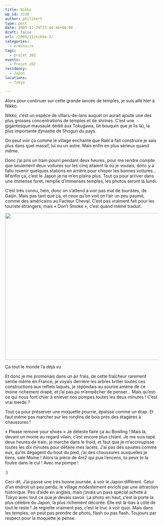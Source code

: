 ```yaml
---
title: Nikko
wp_id: 3130
author: philibert
type: post
date: 2005-11-29T23:44:46+00:00
draft: false
url: /2005/11/nikko-2/
categories:
  - ordinaire
tags:
  - projet 202
events:
  - Projet 202
residency:
  - Japon
locations:
  - Tokyo

---
```

Alors pour continuer sur cette grande lancée de temples, je suis allé hier à Nikko. 

Nikko, c&rsquo;est un espèce de villars-de-lans auquel on aurait ajouté une des plus grosses concentrations de temples et de shrines. C&rsquo;est une gigantesque mausaulé dédié aux Tokugawa, (le bouquin que je lis là), la plus importante dynastie de Shogun du pays. 

On peut voir ça comme le village enchanté que Raël a fait construire je sais plus dans quel massif, lui ou un autre. Mais enfin en plus sérieux quand même.

Donc j&rsquo;ai pris un train pourri pendant deux heures, pour me rendre compte que seulement deux voitures sur les cinq allaient là ou je voulais, donc y a fallu revenir quelques stations en arrière pour choper les bonnes voitures&#8230; M&rsquo;enfin ça, c&rsquo;est le Japon je ne m&rsquo;en plains plus. Tout ça pour arriver dans une immense foret, remplie d&rsquo;immenses temples, les photos seront là lundi.

C&rsquo;est très connu, hein, donc on s&rsquo;attend à voir pas mal de touristes, de Gaijin. Mais pas tant que ça, et ceux qu&rsquo;on voit on l&rsquo;air un peu paumé, comme des américains au Facteur Cheval. C&rsquo;est pas vraiment fait pour les touriste étrangers, mais « Don&rsquo;t Smoke », c&rsquo;est quand même traduit.

<div id="attachment_3131" class="wp-caption alignnone" style="max-width: 640px">
  <a href="{{< aws >}}/uploads/2012/10/370741759026.jpeg"><img src="{{< aws >}}/uploads/2012/10/370741759026.jpeg" alt="" title="370741759026" width="640" height="480" class="size-full wp-image-3131" srcset="{{< aws >}}/uploads/2012/10/370741759026.jpeg 640w, {{< aws >}}/uploads/2012/10/370741759026-300x225.jpeg 300w, {{< aws >}}/uploads/2012/10/370741759026-263x197.jpeg 263w" sizes="(max-width: 640px) 100vw, 640px" /></a>
  
  <p class="wp-caption-text">
    Ça tout le monde l&rsquo;a déjà vu
  </p>
</div>

Et donc je me promenais dans un air frais, de cette fraîcheur rarement sentie même en France, je voyais derrière les arbres briller toutes ces constructions aux reflets laqués, je répondais au sourire amène de ce moine richement drapé, et j&rsquo;ai pas pu m&#8217;empêcher de penser&#8230; Mais qu&rsquo;est-ce qui nous font chier à enlever nos pompes toutes les deux minutes ! C&rsquo;est vrai merde ?
  
Tout ça pour préserver une moquette pourrie, épaisse comme un drap. Et faut même pas marcher sur les rondins de bois près des étagères à chaussures ! 

« Please remove your shoes » Je déteste faire ça au Bowling ! Mais là, devant un moine au regard vilain, c&rsquo;est encore plus chiant. Je me suis tapé deux heures de train, je marche dans le froid, et faut que je m&rsquo;accroupisse toutes les dix minutes pour défaire mes lacets. J&rsquo;ai pas des savates comme eux, qu&rsquo;ils dégagent du bout du pied, j&rsquo;ai des chaussures auxquelles je tiens, sale Moine ! Alors ta pièce de 4m2 qui pue l&rsquo;encens, tu peux te la foutre dans le cul ! Avec ma pompe !
  
:)

Ceci dit. J&rsquo;ai passé une très bonne journée, à voir le Japon différent. Celui d&rsquo;un endroit un peu perdu, le village modestement enrichi par une attraction historique. Peu d&rsquo;aide en anglais, mais j&rsquo;avais un pass spécial acheté à Tokyo avec tout ce que je devais savoir. La photo en haut, c&rsquo;est la porte la plus célèbre du Japon, la plus richement décorée. Elle est là-bas à côté de tout le reste ! Je regrette vraiment pas, c&rsquo;est le truc à voir quoi. Mais dans les temples, on peut pas prendre de photo, flash ou pas flash. Toujours par respect pour la moquette je pense.